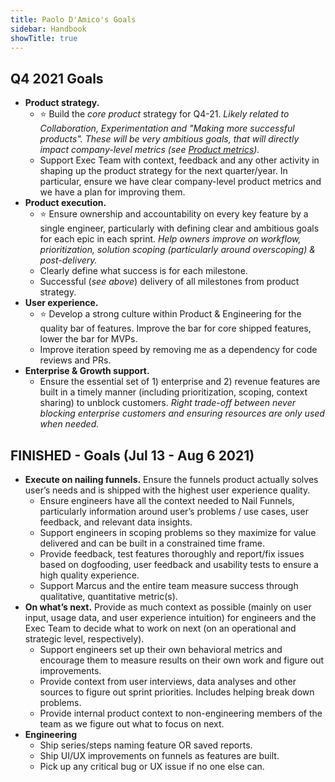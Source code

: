 ```yaml
---
title: Paolo D'Amico's Goals
sidebar: Handbook
showTitle: true
---
```


## Q4 2021 Goals

- **Product strategy.**
  - ⭐️ Build the _core product_ strategy for Q4-21. _Likely related to Collaboration, Experimentation and "Making more successful products". These will be very ambitious goals, that will directly impact company-level metrics (see [Product metrics](/handbook/product/metrics))._
  - Support Exec Team with context, feedback and any other activity in shaping up the product strategy for the next quarter/year. In particular, ensure we have clear company-level product metrics and we have a plan for improving them.
- **Product execution.**
  - ⭐️ Ensure ownership and accountability on every key feature by a single engineer, particularly with defining clear and ambitious goals for each epic in each sprint. _Help owners improve on workflow, prioritization, solution scoping (particularly around overscoping) & post-delivery._
  - Clearly define what success is for each milestone.
  - Successful (*see above*) delivery of all milestones from product strategy.
- **User experience.**
  - ⭐️ Develop a strong culture within Product & Engineering for the quality bar of features. Improve the bar for core shipped features, lower the bar for MVPs.
  - Improve iteration speed by removing me as a dependency for code reviews and PRs.
- **Enterprise & Growth support.**
  - Ensure the essential set of 1) enterprise and 2) revenue features are built in a timely manner (including prioritization, scoping, context sharing) to unblock customers. _Right trade-off between never blocking enterprise customers and ensuring resources are only used when needed._
    
## FINISHED -  Goals (Jul 13 - Aug 6 2021)
- **Execute on nailing funnels.** Ensure the funnels product actually solves user’s needs and is shipped with the highest user experience quality.
  - Ensure engineers have all the context needed to Nail Funnels, particularly information around user’s problems / use cases, user feedback, and relevant data insights.
  - Support engineers in scoping problems so they maximize for value delivered and can be built in a constrained time frame.  
  - Provide feedback, test features thoroughly and report/fix issues based on dogfooding, user feedback and usability tests to ensure a high quality experience.
  - Support Marcus and the entire team measure success through qualitative, quantitative metric(s).
- **On what’s next.** Provide as much context as possible (mainly on user input, usage data, and user experience intuition) for engineers and the Exec Team to decide what to work on next (on an operational and strategic level, respectively).
  - Support engineers set up their own behavioral metrics and encourage them to measure results on their own work and figure out improvements.
  - Provide context from user interviews, data analyses and other sources to figure out sprint priorities. Includes helping break down problems.
  - Provide internal product context to non-engineering members of the team as we figure out what to focus on next. 
- **Engineering**
  - Ship series/steps naming feature OR saved reports.
  - Ship UI/UX improvements on funnels as features are built.
  - Pick up any critical bug or UX issue if no one else can.